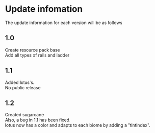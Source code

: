 # Update infomation
The update information for each version will be as follows
## 1.0
Create resource pack base<br>
Add all types of rails and ladder
## 1.1
Added lotus's.<br>
No public release
## 1.2
Created sugarcane<br>
Also, a bug in 1.1 has been fixed.<br>
lotus now has a color and adapts to each biome by adding a "tintindex".
